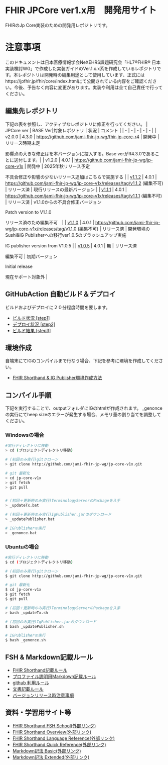 # FHIR JPCore ver1.x用　開発用サイト
FHIRのJp Core実装のための開発用レポジトリです。

# 注意事項
このドキュメントは日本医療情報学会NeXEHRS課題研究会「HL7®FHIR® 日本実装検討WG」で作成した実装ガイドのVer.1.x.x系を作成しているレポジトリです。本レポジトリは開発時の編集用途として使用しています、正式にはhttps://jpfhir.jp/fhir/core/index.htmlにて公開されている内容をご確認ください。今後、予告なく内容に変更があります。実装や利用は全て自己責任で行ってください。


## 編集先レポジトリ
下記の表を参照し、アクティブなレポジトリに修正を行ってください。
| JPCore ver | BASE Ver|対象レポジトリ | 状況 | コメント | 
| - | - | - | - | - |
| v2.0.0  | 4.3.0 | https://github.com/jami-fhir-jp-wg/fhir-jp-core-r4 | 開発中 | リリース時期未定<p/>影響点の大きな修正はを本バージョンに投入する。Base verがR4.3.0であることに送付します。|
| v1.2.0  | 4.0.1 | https://github.com/jami-fhir-jp-wg/jp-core-v1x | 開発中 | 2025年秋リリース予定<p/>不具合修正や影響の少ないリソース追加はこちらで実施する |
| [v1.1.2](https://jpfhir.jp/fhir/core/1.1.2/index.html)  | 4.0.1 | https://github.com/jami-fhir-jp-wg/jp-core-v1x/releases/tag/v1.1.2 (編集不可) | リリース済 | 現行リリースの最新バージョン | 
| [v1.1.1](https://jpfhir.jp/fhir/core/1.1.1/index.html)  | 4.0.1 | https://github.com/jami-fhir-jp-wg/jp-core-v1x/releases/tag/v1.1.1 (編集不可) | リリース済 | v1.1.0からの不具合修正バージョン<p/>Patch version to V1.1.0<p/>リリース済のため編集不可　|
| [v1.1.0](https://jpfhir.jp/fhir/core/1.1.0/index.html)  | 4.0.1 | https://github.com/jami-fhir-jp-wg/jp-core-v1x/releases/tag/v1.1.0 (編集不可) | リリース済 | 開発環境のSushi&IG Publisherへの移行ver1.0.5のブラッシュアップ実施<p/>IG publisher version from V1.0.5 |
| [v1.0.5](https://jpfhir.jp/jpcorev1ig/index.html)  | 4.0.1 | 無 | リリース済<p/>編集不可 | 初期バージョン<p/>Initial release<p/>現在サポート対象外 | 
## GitHubAction 自動ビルド＆デプロイ
ビルドおよびデプロイに２０分程度時間を要します。
* [ビルド状況 [step1]](https://github.com/jami-fhir-jp-wg/jp-core-v1x/actions)
* [デプロイ状況 [step2]](https://github.com/jami-fhir-jp-wg/jp-core-v1xpages/actions)
* [ビルド結果 [step3]](https://jami-fhir-jp-wg.github.io/jp-core-v1xpages/index.html)

## 環境作成
自端末にてIGのコンパイルまで行なう場合、下記を参考に環境を作成してください。
* [FHIR Shorthand & IG Publisher環境作成方法](docs/environment.md)

## コンパイル手順
下記を実行することで、outputフォルダにIGのhtmlが作成されます。
_genonceの実行にてheep sizeのエラーが発生する場合、メモリ量の割り当てを調整してください。

### Windowsの場合
``` sh
#実行ディレクトリに移動
> cd (プロジェクトディレクトリ移動)

# (初回のみ実行)gitクローン
> git clone http://github.com/jami-fhir-jp-wg/jp-core-v1x.git

# git 最新化
> cd jp-core-v1x
> git fetch
> git pull


# (初回＋更新時のみ実行)TerminologyServerのPackageを入手
> _updateTx.bat

# (初回＋更新時のみ実行)IgPublisher.jarのダウンロード
> _updatePublisher.bat

# IGPublisherの実行
> _genonce.bat
```

### Ubuntuの場合
``` sh
#実行ディレクトリに移動
$ cd (プロジェクトディレクトリ移動)

# (初回のみ実行)gitクローン
$ git clone http://github.com/jami-fhir-jp-wg/jp-core-v1x.git

# git 最新化
$ cd jp-core-v1x
$ git fetch
$ git pull

# (初回＋更新時のみ実行)TerminologyServerのPackageを入手
> bash _updateTx.sh

# (初回のみ実行)IgPublisher.jarのダウンロード
$ bash _updatePublisher.sh

# IGPublisherの実行
$ bash _genonce.sh
```

## FSH & Markdown記載ルール
* [FHIR Shorthand記載ルール](docs/fishingrule.md)
* [プロファイル説明用Markdown記載ルール](docs/template_intronotes.md)
* [github 利用ルール](docs/githubflow.md)
* [文書記載ルール](docs/ig_rules.md)
* [バージョンリリース時注意事項](docs/for-release.md)

## 資料・学習用サイト等
* [FHIR Shorthand FSH School(外部リンク)](https://fshschool.org/)
* [FHIR Shorthand Overview(外部リンク)](https://build.fhir.org/ig/HL7/fhir-shorthand/overview.html)
* [FHIR Shorthand Language Reference(外部リンク)](https://build.fhir.org/ig/HL7/fhir-shorthand/reference.html)
* [FHIR Shorthand Quick Reference(外部リンク)](https://build.fhir.org/ig/HL7/fhir-shorthand/FSHQuickReference.pdf)
* [Markdown記法 Basic(外部リンク)](https://www.markdownguide.org/basic-syntax/)
* [Markdown記法 Extended(外部リンク)](https://www.markdownguide.org/extended-syntax/)
